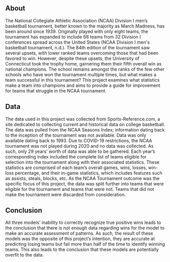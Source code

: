 ## About
The National Collegiate Athletic Association (NCAA) Division I men’s basketball tournament, better known to the majority as March Madness, has been around since 1939. Originally played with only eight teams, the tournament has expanded to include 68 teams from 32 Division I conferences spread across the United States (NCAA Division I men's basketball tournament, n.d.). The 84th edition of the tournament saw several upsets, with lower ranked teams overcoming those that had been favored to win. However, despite these upsets, the University of Connecticut took the trophy home, garnering them their fifth overall win as national champions. The school remains amongst the ranks of the few other schools who have won the tournament multiple times, but what makes a team successful in this tournament? This project examines what statistics make a team into champions and aims to provide a guide for improvement for teams that struggle in the NCAA tournament.

## Data
The data used in this project was collected from Sports-Reference.com, a site dedicated to collecting current and historical data on college basketball. The data was pulled from the NCAA Seasons Index; information dating back to the inception of the tournament was not available. Data was only available dating back to 1993. Due to COVID-19 restrictions, the NCAA tournament was not played during 2020 and no data was collected. As such, only 29 years’ worth of data was able to be gathered. Each year’s corresponding index included the complete list of teams eligible for selection into the tournament along with their associated statistics. These statistics are comprised of each team’s overall games, wins, losses, win-loss percentage, and their in-game statistics, which includes features such as assists, steals, blocks, etc. As the NCAA Tournament outcome was the specific focus of this project, the data was split further into teams that were eligible for the tournament and teams that were not. Teams that did not make the tournament were discarded from consideration.

## Conclusion
All three models’ inability to correctly recognize true positive wins leads to the conclusion that there is not enough data regarding wins for the model to make an accurate assessment of patterns. As such, the result of these models was the opposite of this project’s intention, they are accurate at predicting losing teams but fail more than half of the time to identify winning teams. This also leads to the conclusion that these models are potentially overfit to the data.
